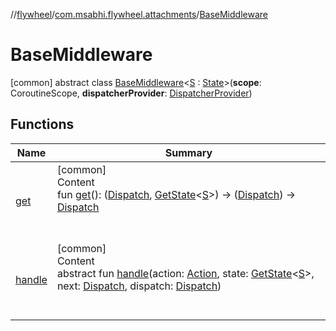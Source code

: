 //[flywheel](../../../index.md)/[com.msabhi.flywheel.attachments](../index.md)/[BaseMiddleware](index.md)



# BaseMiddleware  
 [common] abstract class [BaseMiddleware](index.md)<[S](index.md) : [State](../../com.msabhi.flywheel/-state/index.md)>(**scope**: CoroutineScope, **dispatcherProvider**: [DispatcherProvider](../-dispatcher-provider/index.md))   


## Functions  
  
|  Name |  Summary | 
|---|---|
| <a name="com.msabhi.flywheel.attachments/BaseMiddleware/get/#/PointingToDeclaration/"></a>[get](get.md)| <a name="com.msabhi.flywheel.attachments/BaseMiddleware/get/#/PointingToDeclaration/"></a>[common]  <br>Content  <br>fun [get](get.md)(): ([Dispatch](../../com.msabhi.flywheel/index.md#1816344649%2FClasslikes%2F-2051426397), [GetState](../../com.msabhi.flywheel/index.md#-1063038712%2FClasslikes%2F-2051426397)<[S](index.md)>) -> ([Dispatch](../../com.msabhi.flywheel/index.md#1816344649%2FClasslikes%2F-2051426397)) -> [Dispatch](../../com.msabhi.flywheel/index.md#1816344649%2FClasslikes%2F-2051426397)  <br><br><br>|
| <a name="com.msabhi.flywheel.attachments/BaseMiddleware/handle/#com.msabhi.flywheel.Action#kotlin.Function0[TypeParam(bounds=[com.msabhi.flywheel.State])]#kotlin.Function1[com.msabhi.flywheel.Action,kotlin.Unit]#kotlin.Function1[com.msabhi.flywheel.Action,kotlin.Unit]/PointingToDeclaration/"></a>[handle](handle.md)| <a name="com.msabhi.flywheel.attachments/BaseMiddleware/handle/#com.msabhi.flywheel.Action#kotlin.Function0[TypeParam(bounds=[com.msabhi.flywheel.State])]#kotlin.Function1[com.msabhi.flywheel.Action,kotlin.Unit]#kotlin.Function1[com.msabhi.flywheel.Action,kotlin.Unit]/PointingToDeclaration/"></a>[common]  <br>Content  <br>abstract fun [handle](handle.md)(action: [Action](../../com.msabhi.flywheel/-action/index.md), state: [GetState](../../com.msabhi.flywheel/index.md#-1063038712%2FClasslikes%2F-2051426397)<[S](index.md)>, next: [Dispatch](../../com.msabhi.flywheel/index.md#1816344649%2FClasslikes%2F-2051426397), dispatch: [Dispatch](../../com.msabhi.flywheel/index.md#1816344649%2FClasslikes%2F-2051426397))  <br><br><br>|

